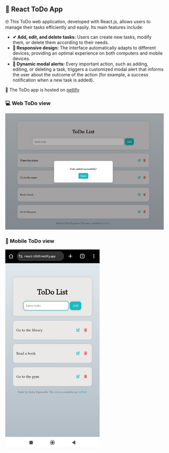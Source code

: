 ## 📍 React ToDo App

🤓 This ToDo web application, developed with React.js, allows users to manage their tasks efficiently and easily. Its main features include: <br>
  
  - <strong>✔ Add, edit, and delete tasks:</strong> Users can create new tasks, modify them, or delete them according to their needs.
  - <strong>📱 Responsive design:</strong> The interface automatically adapts to different devices, providing an optimal experience on both computers and mobile devices.
  - <strong>💬 Dynamic modal alerts:</strong> Every important action, such as adding, editing, or deleting a task, triggers a customized modal alert that informs the user about the outcome of the action (for example, a success notification when a new task is added). </br>


📌 The ToDo app is hosted on <a href="https://react-t0d0.netlify.app/">netlify</a>

### 💻 Web ToDo view 
<img src="src/assets/react-todo.png" alt="Web view" width="700" />


### 📱 Mobile ToDo view
<img src="src/assets/react-todo-app.jpg" alt="Mobile view" width="300" />




